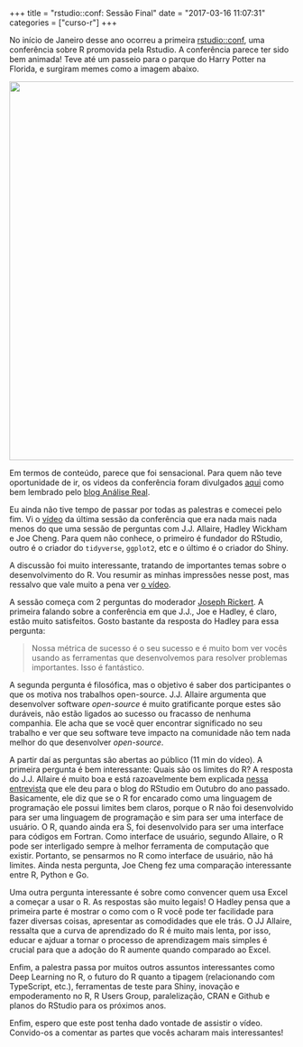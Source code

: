 +++
title = "rstudio::conf: Sessão Final"
date = "2017-03-16 11:07:31"
categories = ["curso-r"]
+++

<p>
No início de Janeiro desse ano ocorreu a primeira
<a href="https://www.rstudio.com/conference/">rstudio::conf</a>, uma
conferência sobre R promovida pela Rstudio. A conferência parece ter
sido bem animada! Teve até um passeio para o parque do Harry Potter na
Florida, e surgiram memes como a imagem abaixo.
</p>
<p>
<img src="http://curso-r.com/blog/2017-02-18-all-things-r-and-rstudio_files/figure-html/hadley-1.png" width="672">
</p>
<p>
Em termos de conteúdo, parece que foi sensacional. Para quem não teve
oportunidade de ir, os videos da conferência foram divulgados
<a href="https://www.rstudio.com/resources/webinars/#rstudioconf">aqui</a>
como bem lembrado pelo
<a href="https://analisereal.com/2017/02/16/videos-da-rstudio-conference-disponiveis/">blog
Análise Real</a>.
</p>
<p>
Eu ainda não tive tempo de passar por todas as palestras e comecei pelo
fim. Vi o
<a href="https://www.rstudio.com/resources/videos/all-things-r-and-rstudio/">vídeo</a>
da última sessão da conferência que era nada mais nada menos do que uma
sessão de perguntas com J.J. Allaire, Hadley Wickham e Joe Cheng. Para
quem não conhece, o primeiro é fundador do RStudio, outro é o criador do
<code>tidyverse</code>, <code>ggplot2</code>, etc e o último é o criador
do Shiny.
</p>
<p>
A discussão foi muito interessante, tratando de importantes temas sobre
o desenvolvimento do R. Vou resumir as minhas impressões nesse post, mas
ressalvo que vale muito a pena ver
<a href="https://www.rstudio.com/resources/videos/all-things-r-and-rstudio/">o
vídeo</a>.
</p>
<p>
A sessão começa com 2 perguntas do moderador
<a href="https://www.rstudio.com/rviews/author/josephrickert/">Joseph
Rickert</a>. A primeira falando sobre a conferência em que J.J., Joe e
Hadley, é claro, estão muito satisfeitos. Gosto bastante da resposta do
Hadley para essa pergunta:
</p>
<blockquote>
<p>
Nossa métrica de sucesso é o seu sucesso e é muito bom ver vocês usando
as ferramentas que desenvolvemos para resolver problemas importantes.
Isso é fantástico.
</p>
</blockquote>
<p>
A segunda pergunta é filosófica, mas o objetivo é saber dos
participantes o que os motiva nos trabalhos open-source. J.J. Allaire
argumenta que desenvolver software <em>open-source</em> é muito
gratificante porque estes são duráveis, não estão ligados ao sucesso ou
fracasso de nenhuma companhia. Ele acha que se você quer encontrar
significado no seu trabalho e ver que seu software teve impacto na
comunidade não tem nada melhor do que desenvolver <em>open-source</em>.
</p>
<p>
A partir daí as perguntas são abertas ao público (11 min do vídeo). A
primeira pergunta é bem interessante: Quais são os limites do R? A
resposta do J.J. Allaire é muito boa e está razoavelmente bem explicada
<a href="https://www.rstudio.com/rviews/2016/10/12/interview-with-j-j-allaire/">nessa
entrevista</a> que ele deu para o blog do RStudio em Outubro do ano
passado. Basicamente, ele diz que se o R for encarado como uma linguagem
de programação ele possui limites bem claros, porque o R não foi
desenvolvido para ser uma linguagem de programação e sim para ser uma
interface de usuário. O R, quando ainda era S, foi desenvolvido para ser
uma interface para códigos em Fortran. Como interface de usuário,
segundo Allaire, o R pode ser interligado sempre à melhor ferramenta de
computação que existir. Portanto, se pensarmos no R como interface de
usuário, não há limites. Ainda nesta pergunta, Joe Cheng fez uma
comparação interessante entre R, Python e Go.
</p>
<p>
Uma outra pergunta interessante é sobre como convencer quem usa Excel a
começar a usar o R. As respostas são muito legais! O Hadley pensa que a
primeira parte é mostrar o como com o R você pode ter facilidade para
fazer diversas coisas, apresentar as comodidades que ele trás. O JJ
Allaire, ressalta que a curva de aprendizado do R é muito mais lenta,
por isso, educar e ajduar a tornar o processo de aprendizagem mais
simples é crucial para que a adoção do R aumente quando comparado ao
Excel.
</p>
<p>
Enfim, a palestra passa por muitos outros assuntos interessantes como
Deep Learning no R, o futuro do R quanto a tipagem (relacionando com
TypeScript, etc.), ferramentas de teste para Shiny, inovação e
empoderamento no R, R Users Group, paralelização, CRAN e Github e planos
do RStudio para os próximos anos.
</p>
<p>
Enfim, espero que este post tenha dado vontade de assistir o vídeo.
Convido-os a comentar as partes que vocês acharam mais interessantes!
</p>

